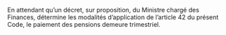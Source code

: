 En attendant qu’un décret, sur proposition, du Ministre chargé des Finances, détermine les modalités d’application de l’article 42 du présent Code, le paiement des pensions demeure trimes­triel.